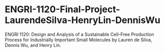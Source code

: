 # ENGRI-1120-Final-Project-LaurendeSilva-HenryLin-DennisWu
ENGRI 1120: Design and Analysis of a Sustainable Cell-Free Production Process for Industrially Important Small Molecules by Lauren de Silva, Dennis Wu, and Henry Lin. 
